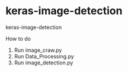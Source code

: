# keras-image-detection
keras-image-detection



How to do

1. Run image_craw.py
2. Run Data_Processing.py
3. Run image_detection.py
